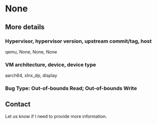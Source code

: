 # None

## More details

### Hypervisor, hypervisor version, upstream commit/tag, host
qemu, None, None, None

### VM architecture, device, device type
aarch64, xlnx_dp, display

### Bug Type: Out-of-bounds Read; Out-of-bounds Write

## Contact

Let us know if I need to provide more information.
